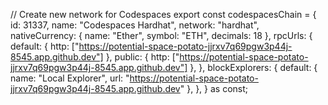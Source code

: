 
// Create new network for Codespaces
export const codespacesChain = {
  id: 31337,
  name: "Codespaces Hardhat",
  network: "hardhat", 
  nativeCurrency: { name: "Ether", symbol: "ETH", decimals: 18 },
  rpcUrls: {
    default: { http: ["https://potential-space-potato-jjrxv7q69pgw3p44j-8545.app.github.dev"] },
    public: { http: ["https://potential-space-potato-jjrxv7q69pgw3p44j-8545.app.github.dev"] },
  },
  blockExplorers: {
    default: { name: "Local Explorer", url: "https://potential-space-potato-jjrxv7q69pgw3p44j-8545.app.github.dev" },
  },
} as const;
